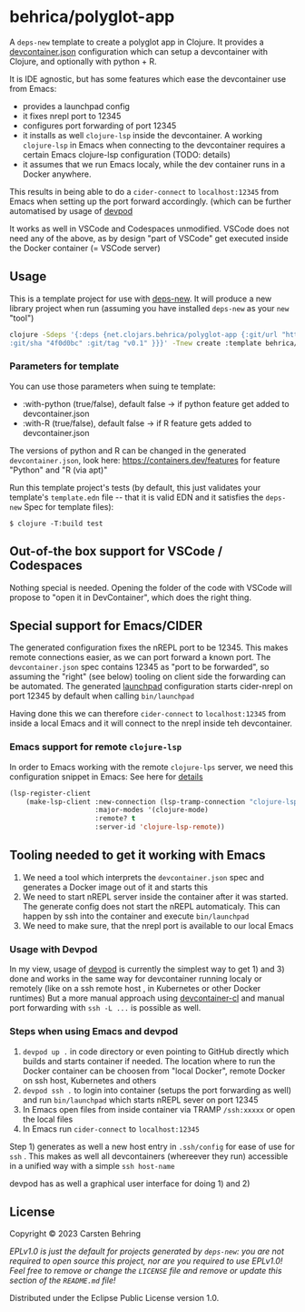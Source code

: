 # behrica/polyglot-app

A `deps-new` template to create a polyglot app in Clojure.
It provides a [devcontainer.json](https://containers.dev) configuration which can setup a devcontainer with Clojure,
and optionally with python + R.

It is IDE agnostic, but has some features which ease the devcontainer use from Emacs:

- provides a launchpad config
- it fixes nrepl port to 12345
- configures port forwarding of port 12345
- it installs as well `clojure-lsp` inside the devcontainer. A working `clojure-lsp` in Emacs when connecting to the devcontainer
  requires a certain Emacs clojure-lsp configuration (TODO: details)
- it assumes that we run Emacs localy, while the dev container runs in a Docker anywhere.
 

This results in being able to do a `cider-connect` to `localhost:12345` from Emacs when setting up the port forward accordingly.
(which can be further automatised by usage of [devpod](https://devpod.sh/)  

It works as well in VSCode and Codespaces unmodified.
VSCode does not need any of the above, as by design "part of VSCode" get executed inside the Docker container (= VSCode server)

## Usage

This is a template project for use with [deps-new](https://github.com/seancorfield/deps-new).
It will produce a new library project when run (assuming you have installed `deps-new` as your `new` "tool")

```bash
clojure -Sdeps '{:deps {net.clojars.behrica/polyglot-app {:git/url "https://github.com/behrica/clj-polyglot-app" 
:git/sha "4f0d0bc" :git/tag "v0.1" }}}' -Tnew create :template behrica/polyglot-app :name myusername/mycoollib
```

### Parameters for template

You can use those parameters when suing te template:
- :with-python (true/false), default false -> if python feature get added to devcontainer.json
- :with-R (true/false), default false -> if R feature gets added to devcontainer.json

The versions of python and R can be changed in the generated `devcontainer.json`, look here: https://containers.dev/features
for feature "Python" and "R (via apt)"


Run this template project's tests (by default, this just validates your template's `template.edn`
file -- that it is valid EDN and it satisfies the `deps-new` Spec for template files):

    $ clojure -T:build test

## Out-of-the box support for VSCode / Codespaces
Nothing special is needed. Opening the folder of the code with VSCode will propose to "open it in DevContainer", which does the right thing.

## Special support for Emacs/CIDER

The generated configuration fixes the nREPL port to be 12345. This makes remote connections easier, as we can port forward a known port.
The `devcontainer.json` spec contains 12345 as "port to be forwarded", so assuming the "right" (see below) tooling on client side
the forwarding can be automated. 
The generated [launchpad](https://github.com/lambdaisland/launchpad) configuration starts cider-nrepl on port 12345 by default when calling 
`bin/launchpad`

Having done this we can therefore `cider-connect` to `localhost:12345` from inside a local Emacs and it will connect to the nrepl inside teh devcontainer.

### Emacs support for remote `clojure-lsp`
In order to Emacs working with the remote `clojure-lps` server, we need this configuration snippet in Emacs:
See here for [details](https://emacs-lsp.github.io/lsp-mode/page/remote)

```lisp
(lsp-register-client
    (make-lsp-client :new-connection (lsp-tramp-connection "clojure-lsp")
                     :major-modes '(clojure-mode)
                     :remote? t
                     :server-id 'clojure-lsp-remote))
```

## Tooling needed to get it working with Emacs

1. We need a tool which interprets the `devcontainer.json` spec and generates a Docker image out of it and starts this
2. We need to start nREPL server inside the container after it was started. The generate config does not start the nREPL automaticaly.
   This can happen by ssh into the container and execute `bin/launchpad`  
4. We need to make sure, that the nrepl  port is available to our local Emacs

### Usage with Devpod
In my view, usage of [devpod](https://devpod.sh) is currently the simplest way to get 1) and 3) done and works in the same way for devcontainer 
running localy or remotely (like on a ssh remote host , in Kubernetes or other Docker runtimes)
But a more manual approach using [devcontainer-cl](https://github.com/devcontainers/cli) and manual port forwarding with `ssh -L ...` is possible as well.

### Steps when using Emacs and devpod
1) `devpod up .` in code directory or even pointing to GitHub directly which builds and starts container if needed.
    The location where to run the Docker container can be choosen from "local Docker", remote Docker on ssh host, Kubernetes and others 
3) `devpod ssh .` to login into container (setups the port forwarding as well) and run `bin/launchpad`  which starts nREPL sever on port 12345
4) In Emacs open files from inside container via TRAMP `/ssh:xxxxx` or open the local files 
5) In Emacs run `cider-connect` to `localhost:12345`

Step 1) generates as well a new host entry in `.ssh/config` for ease of use for `ssh` . This makes as well all devcontainers (whereever they run) accessible
in a unified way with a simple `ssh host-name`


devpod has as well a graphical user interface for doing 1) and 2)





## License

Copyright © 2023 Carsten Behring

_EPLv1.0 is just the default for projects generated by `deps-new`: you are not_
_required to open source this project, nor are you required to use EPLv1.0!_
_Feel free to remove or change the `LICENSE` file and remove or update this_
_section of the `README.md` file!_

Distributed under the Eclipse Public License version 1.0.
